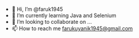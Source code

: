 - 👋 Hi, I’m @faruk1945
- 🌱 I’m currently learning Java and Selenium
- 💞️ I’m looking to collaborate on ...
- 📫 How to reach me farukuyanik1945@gmail.com

<!---
faruk1945/faruk1945 is a ✨ special ✨ repository because its `README.md` (this file) appears on your GitHub profile.
You can click the Preview link to take a look at your changes.
--->
